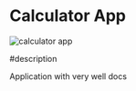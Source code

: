 # Calculator App


![calculator app](https://user-images.githubusercontent.com/64248524/169695422-c1f78401-3553-4d1e-beda-c831d160283e.PNG)


#description

Application with very well docs
